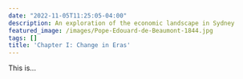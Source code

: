 ```yaml
---
date: "2022-11-05T11:25:05-04:00"
description: An exploration of the economic landscape in Sydney
featured_image: /images/Pope-Edouard-de-Beaumont-1844.jpg
tags: []
title: 'Chapter I: Change in Eras'
---
```

This is...
